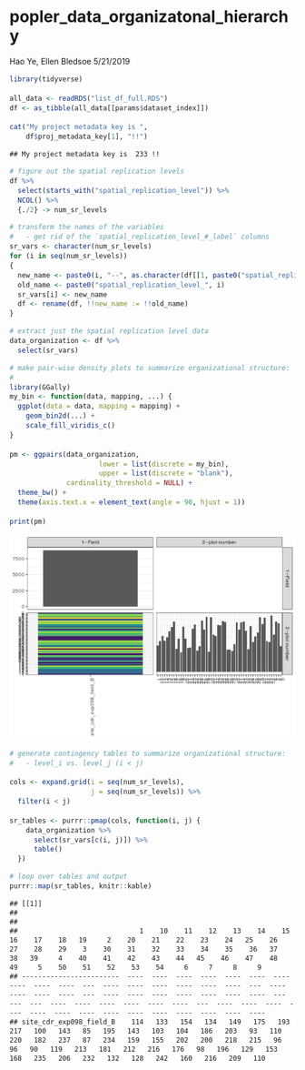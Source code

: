 popler\_data\_organizatonal\_hierarchy
================
Hao Ye, Ellen Bledsoe
5/21/2019

``` r
library(tidyverse)

all_data <- readRDS("list_df_full.RDS")
df <- as_tibble(all_data[[params$dataset_index]])

cat("My project metadata key is ", 
    df$proj_metadata_key[1], "!!")
```

    ## My project metadata key is  233 !!

``` r
# figure out the spatial replication levels
df %>% 
  select(starts_with("spatial_replication_level")) %>%
  NCOL() %>%
  {./2} -> num_sr_levels
```

``` r
# transform the names of the variables
#   - get rid of the `spatial_replication_level_#_label` columns
sr_vars <- character(num_sr_levels)
for (i in seq(num_sr_levels))
{
  new_name <- paste0(i, "--", as.character(df[[1, paste0("spatial_replication_level_", i, "_label")]]))
  old_name <- paste0("spatial_replication_level_", i)
  sr_vars[i] <- new_name
  df <- rename(df, !!new_name := !!old_name)
}
```

``` r
# extract just the spatial replication level data
data_organization <- df %>%
  select(sr_vars)
```

``` r
# make pair-wise density plots to summarize organizational structure:
# 
library(GGally)
my_bin <- function(data, mapping, ...) {
  ggplot(data = data, mapping = mapping) +
    geom_bin2d(...) +
    scale_fill_viridis_c()
}

pm <- ggpairs(data_organization, 
                      lower = list(discrete = my_bin), 
                      upper = list(discrete = "blank"), 
              cardinality_threshold = NULL) + 
  theme_bw() + 
  theme(axis.text.x = element_text(angle = 90, hjust = 1))

print(pm)
```

![](data_report-56_files/figure-markdown_github/unnamed-chunk-5-1.png)

``` r
# generate contingency tables to summarize organizational structure:
#   - level_i vs. level_j (i < j)

cols <- expand.grid(i = seq(num_sr_levels), 
                    j = seq(num_sr_levels)) %>%
  filter(i < j)

sr_tables <- purrr::pmap(cols, function(i, j) {
    data_organization %>%
      select(sr_vars[c(i, j)]) %>%
      table()
  })
```

``` r
# loop over tables and output
purrr::map(sr_tables, knitr::kable)
```

    ## [[1]]
    ## 
    ## 
    ##                              1    10    11    12    13    14    15    16    17    18   19     2    20    21    22    23    24   25    26    27    28    29    3    30    31    32    33    34    35    36   37   38   39     4    40    41    42    43    44   45    46    47    48    49     5    50    51    52    53    54     6     7     8     9
    ## ------------------------  ----  ----  ----  ----  ----  ----  ----  ----  ----  ----  ---  ----  ----  ----  ----  ----  ----  ---  ----  ----  ----  ----  ---  ----  ----  ----  ----  ----  ----  ----  ---  ---  ---  ----  ----  ----  ----  ----  ----  ---  ----  ----  ----  ----  ----  ----  ----  ----  ----  ----  ----  ----  ----  ----
    ## site_cdr_exp098_field_B    114   133   154   134   149   175   193   217   100   143   85   195   143   103   104   186   203   93   110   220   182   237   87   234   159   155   202   200   218   215   96   96   90   119   213   181   212   216   176   98   196   129   153   168   235   206   232   132   128   242   160   216   209   110
